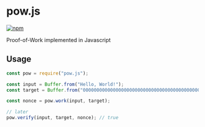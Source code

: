 # pow.js

[![npm](https://img.shields.io/npm/v/pow.js.svg)](https://www.npmjs.com/package/pow.js)


Proof-of-Work implemented in Javascript

## Usage

``` javascript
const pow = require("pow.js");

const input = Buffer.from("Hello, World!");
const target = Buffer.from("00000000000000000000000000000000000000000000000000000000000f0000", "hex");

const nonce = pow.work(input, target);

// later
pow.verify(input, target, nonce); // true
```
